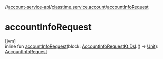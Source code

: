 //[account-service-api](../../index.md)/[classtime.service.account](index.md)/[accountInfoRequest](account-info-request.md)

# accountInfoRequest

[jvm]\
inline fun [accountInfoRequest](account-info-request.md)(block: [AccountInfoRequestKt.Dsl](-account-info-request-kt/-dsl/index.md).() -&gt; [Unit](https://kotlinlang.org/api/latest/jvm/stdlib/kotlin/-unit/index.html)): [AccountInfoRequest](-account-info-request/index.md)
